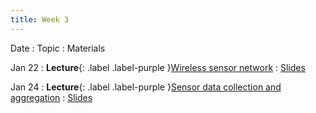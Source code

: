 ```yaml
---
title: Week 3
---
```


Date
: Topic
  : Materials

Jan 22
: **Lecture**{: .label .label-purple }[Wireless sensor network](#)
  : [Slides](https://docs.google.com/presentation/d/1nFjM_2fwuloz63Q7FvNZmZm8Q6K2MRBr-fjRYk57EkE/edit?usp=sharing)
  
Jan 24
: **Lecture**{: .label .label-purple }[Sensor data collection and aggregation](#)
  : [Slides](https://docs.google.com/presentation/d/12CcuVKQvMgz-EDead197ewRt8SaNG0EE97yVyMD9DVY/edit?usp=sharing)

